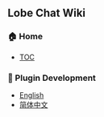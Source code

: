 ## Lobe Chat Wiki

### 🏠 Home

- [TOC](Home)

### 🧩 Plugin Development

- [English](Plugin-Development.en-US)
- [简体中文](Plugin-Development.zh-CN)
